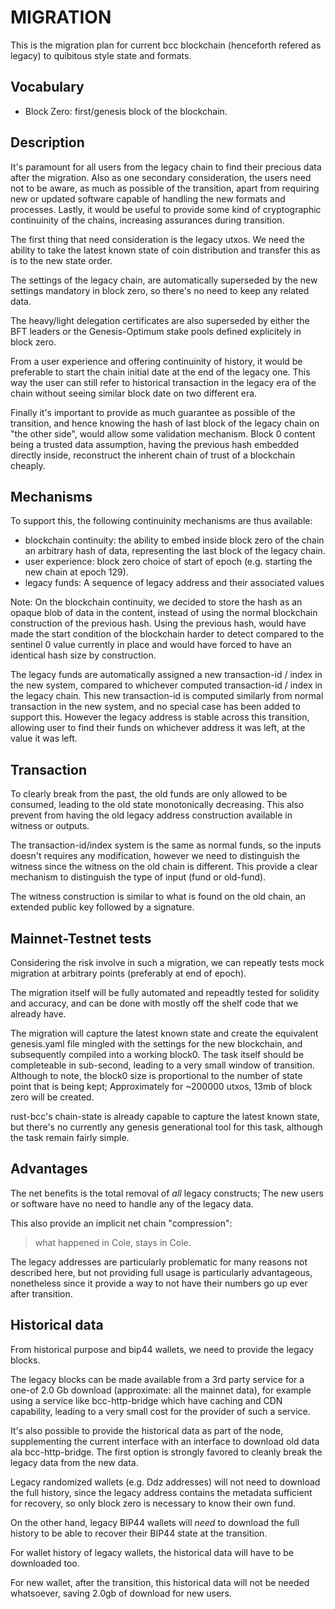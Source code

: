# MIGRATION

This is the migration plan for current bcc blockchain (henceforth refered as
legacy) to quibitous style state and formats.

## Vocabulary

* Block Zero: first/genesis block of the blockchain.

## Description

It's paramount for all users from the legacy chain to find their precious data
after the migration. Also as one secondary consideration, the users need not to
be aware, as much as possible of the transition, apart from requiring new or
updated software capable of handling the new formats and processes. Lastly,
it would be useful to provide some kind of cryptographic continuinity of the
chains, increasing assurances during transition.

The first thing that need consideration is the legacy utxos. We need the ability
to take the latest known state of coin distribution and transfer this as is
to the new state order.

The settings of the legacy chain, are automatically superseded by the new
settings mandatory in block zero, so there's no need to keep any related data.

The heavy/light delegation certificates are also superseded by either the BFT
leaders or the Genesis-Optimum stake pools defined explicitely in block zero.

From a user experience and offering continuinity of history, it would be
preferable to start the chain initial date at the end of the legacy one. This
way the user can still refer to historical transaction in the legacy era of the
chain without seeing similar block date on two different era.

Finally it's important to provide as much guarantee as possible of the
transition, and hence knowing the hash of last block of the legacy chain on
"the other side", would allow some validation mechanism. Block 0 content being
a trusted data assumption, having the previous hash embedded directly inside,
reconstruct the inherent chain of trust of a blockchain cheaply.

## Mechanisms

To support this, the following continuinity mechanisms are thus available:

* blockchain continuity: the ability to embed inside block zero of the
  chain an arbitrary hash of data, representing the last block of the legacy chain.
* user experience: block zero choice of start of epoch (e.g. starting the new chain at epoch 129).
* legacy funds: A sequence of legacy address and their associated values

Note: On the blockchain continuity, we decided to store the hash as an opaque
blob of data in the content, instead of using the normal blockchain
construction of the previous hash. Using the previous hash, would have made
the start condition of the blockchain harder to detect compared to the
sentinel 0 value currently in place and would have forced to have an
identical hash size by construction.

The legacy funds are automatically assigned a new transaction-id / index in the
new system, compared to whichever computed transaction-id / index in the legacy
chain. This new transaction-id is computed similarly from normal transaction
in the new system, and no special case has been added to support this. However
the legacy address is stable across this transition, allowing user to
find their funds on whichever address it was left, at the value it was left.

## Transaction

To clearly break from the past, the old funds are only allowed to be consumed,
leading to the old state monotonically decreasing. This also prevent
from having the old legacy address construction available in witness
or outputs.

The transaction-id/index system is the same as normal funds, so the inputs
doesn't requires any modification, however we need to distinguish the witness
since the witness on the old chain is different. This provide a clear
mechanism to distinguish the type of input (fund or old-fund).

The witness construction is similar to what is found on the old chain, an
extended public key followed by a signature.

## Mainnet-Testnet tests

Considering the risk involve in such a migration, we can repeatly
tests mock migration at arbitrary points (preferably at end of epoch).

The migration itself will be fully automated and repeadtly tested for
solidity and accuracy, and can be done with mostly off the shelf code
that we already have.

The migration will capture the latest known state and create the equivalent
genesis.yaml file mingled with the settings for the new blockchain, and
subsequently compiled into a working block0. The task itself should be
completeable in sub-second, leading to a very small window of transition.
Although to note, the block0 size is proportional to the number of state
point that is being kept; Approximately for ~200000 utxos, 13mb of
block zero will be created.

rust-bcc's chain-state is already capable to capture the latest known state,
but there's no currently any genesis generational tool for this task, although
the task remain fairly simple.

## Advantages

The net benefits is the total removal of *all* legacy constructs; The new
users or software have no need to handle any of the legacy data.

This also provide an implicit net chain "compression":

> what happened in Cole, stays in Cole.

The legacy addresses are particularly problematic for many reasons not
described here, but not providing full usage is particularly advantageous,
nonetheless since it provide a way to not have their numbers go up ever after
transition.

## Historical data

From historical purpose and bip44 wallets, we need to provide the legacy blocks.

The legacy blocks can be made available from a 3rd party service for a one-of
2.0 Gb download (approximate: all the mainnet data), for example using a
service like bcc-http-bridge which have caching and CDN capability,
leading to a very small cost for the provider of such a service.

It's also possible to provide the historical data as part of the node,
supplementing the current interface with an interface to download old data
ala bcc-http-bridge. The first option is strongly favored to cleanly
break the legacy data from the new data.

Legacy randomized wallets (e.g. Ddz addresses) will not need to download the full
history, since the legacy address contains the metadata sufficient for
recovery, so only block zero is necessary to know their own fund.

On the other hand, legacy BIP44 wallets will *need* to download the full history to be
able to recover their BIP44 state at the transition.

For wallet history of legacy wallets, the historical data will have to be
downloaded too.

For new wallet, after the transition, this historical data will not be needed whatsoever,
saving 2.0gb of download for new users.
